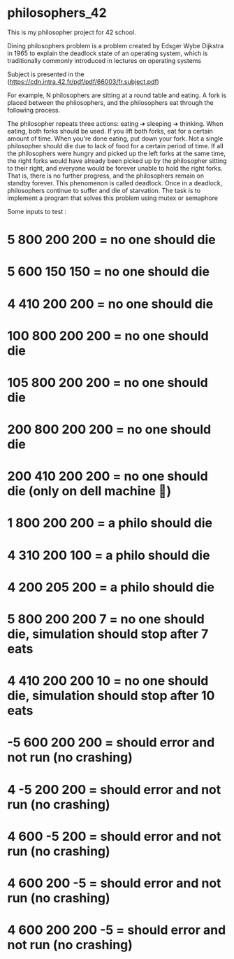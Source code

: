 # philosophers_42

This is my philosopher project for 42 school.

Dining philosophers problem is a problem created by Edsger Wybe Dijkstra in 1965 to explain the deadlock state of an operating system, which is traditionally commonly introduced in lectures on operating systems

Subject is presented in the (https://cdn.intra.42.fr/pdf/pdf/66003/fr.subject.pdf)

For example, N philosophers are sitting at a round table and eating. A fork is placed between the philosophers, and the philosophers eat through the following process.

The philosopher repeats three actions:
eating ➔ sleeping ➔ thinking. 
When eating, both forks should be used. If you lift both forks, eat for a certain amount of time. When you're done eating, put down your fork. Not a single philosopher should die due to lack of food for a certain period of time. If all the philosophers were hungry and picked up the left forks at the same time, the right forks would have already been picked up by the philosopher sitting to their right, and everyone would be forever unable to hold the right forks. That is, there is no further progress, and the philosophers remain on standby forever. This phenomenon is called deadlock. Once in a deadlock, philosophers continue to suffer and die of starvation. The task is to implement a program that solves this problem using mutex or semaphore


Some inputs to test : 
# 5 800 200 200     =  no one should die
# 5 600 150 150     =  no one should die
# 4 410 200 200     =  no one should die
# 100 800 200 200   =  no one should die
# 105 800 200 200   =  no one should die
# 200 800 200 200   =  no one should die
# 200 410 200 200   =  no one should die (only on dell machine 👮)

# 1 800 200 200     =  a philo should die
# 4 310 200 100     =  a philo should die
# 4 200 205 200     =  a philo should die

# 5 800 200 200 7   =  no one should die, simulation should stop after 7 eats
# 4 410 200 200 10  =  no one should die, simulation should stop after 10 eats

# -5 600 200 200    =  should error and not run (no crashing)
# 4 -5 200 200      =  should error and not run (no crashing)
# 4 600 -5 200      =  should error and not run (no crashing)
# 4 600 200 -5      =  should error and not run (no crashing)
# 4 600 200 200 -5  =  should error and not run (no crashing)
